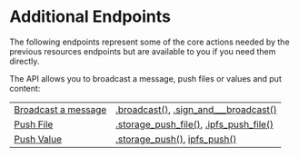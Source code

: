 # Additional Endpoints

The following endpoints represent some of the core actions needed by the previous resources endpoints but are available to you if you need them directly.

The API allows you to broadcast a message, push files or values and put content:

|                                     |                                                                                                                 |
| ----------------------------------- | --------------------------------------------------------------------------------------------------------------- |
| [Broadcast a message](broadcast.md) | [.broadcast()](broadcast.md), [.sign\_and_\__broadcast()](submit.md)                                            |
| [Push File](push-file.md)           | [.storage\_push\_file()](push-file.md#to-storage), [.ipfs\_push\_file()](push-file.md#to-ipfs)                  |
| [Push Value](push-value.md)         | [.storage\_](push-value.md#to-storage)[push()](push-value.md#to-storage), [ipfs\_push()](push-value.md#to-ipfs) |

